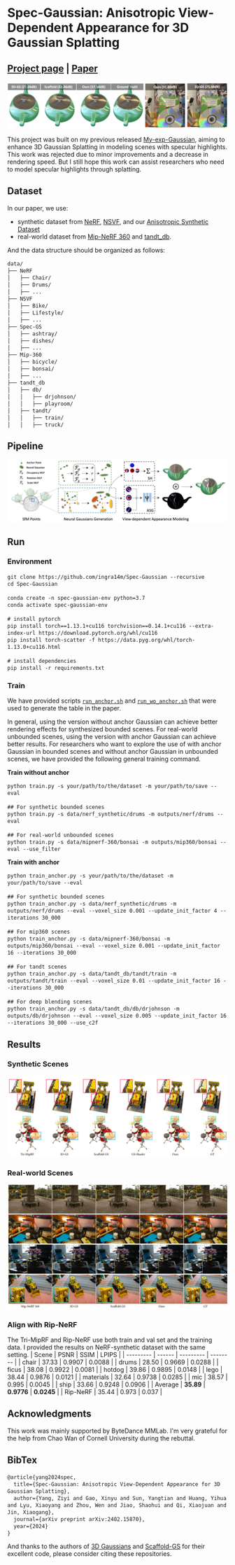 # Spec-Gaussian: Anisotropic View-Dependent Appearance for 3D Gaussian Splatting

## [Project page](https://ingra14m.github.io/Spec-Gaussian-website/) | [Paper](https://arxiv.org/abs/2402.15870)

![teaser](assets/teaser.png)

This project was built on my previous released [My-exp-Gaussian](https://github.com/ingra14m/My-exp-Gaussian), aiming to enhance 3D Gaussian Splatting in modeling scenes with specular highlights. This work was rejected due to minor improvements and a decrease in rendering speed. But I still hope this work can assist researchers who need to model specular highlights through splatting.

## Dataset

In our paper, we use:

- synthetic dataset from [NeRF](https://drive.google.com/drive/folders/128yBriW1IG_3NJ5Rp7APSTZsJqdJdfc1), [NSVF](https://dl.fbaipublicfiles.com/nsvf/dataset/Synthetic_NSVF.zip), and our [Anisotropic Synthetic Dataset]()
- real-world dataset from [Mip-NeRF 360](https://jonbarron.info/mipnerf360/) and [tandt_db](https://repo-sam.inria.fr/fungraph/3d-gaussian-splatting/datasets/input/tandt_db.zip).

And the data structure should be organized as follows:

```shell
data/
├── NeRF
│   ├── Chair/
│   ├── Drums/
│   ├── ...
├── NSVF
│   ├── Bike/
│   ├── Lifestyle/
│   ├── ...
├── Spec-GS
│   ├── ashtray/
│   ├── dishes/
│   ├── ...
├── Mip-360
│   ├── bicycle/
│   ├── bonsai/
│   ├── ...
├── tandt_db
│   ├── db/
│   │   ├── drjohnson/
│   │   ├── playroom/
│   ├── tandt/
│   │   ├── train/
│   │   ├── truck/
```



## Pipeline

![pipeline](assets/pipeline.png)



## Run

### Environment

```shell
git clone https://github.com/ingra14m/Spec-Gaussian --recursive
cd Spec-Gaussian

conda create -n spec-gaussian-env python=3.7
conda activate spec-gaussian-env

# install pytorch
pip install torch==1.13.1+cu116 torchvision==0.14.1+cu116 --extra-index-url https://download.pytorch.org/whl/cu116
pip install torch-scatter -f https://data.pyg.org/whl/torch-1.13.0+cu116.html

# install dependencies
pip install -r requirements.txt
```



### Train

We have provided scripts [`run_anchor.sh`](https://github.com/ingra14m/Spec-Gaussian/blob/main/run_anchor.sh) and [`run_wo_anchor.sh`](https://github.com/ingra14m/Spec-Gaussian/blob/main/run_wo_anchor.sh) that were used to generate the table in the paper. 

In general, using the version without anchor Gaussian can achieve better rendering effects for synthesized bounded scenes. For real-world unbounded scenes, using the version with anchor Gaussian can achieve better results. For researchers who want to explore the use of with anchor Gaussian in bounded scenes and without anchor Gaussian in unbounded scenes, we have provided the following general training command.

**Train without anchor**

```shell
python train.py -s your/path/to/the/dataset -m your/path/to/save --eval

## For synthetic bounded scenes
python train.py -s data/nerf_synthetic/drums -m outputs/nerf/drums --eval

## For real-world unbounded scenes
python train.py -s data/mipnerf-360/bonsai -m outputs/mip360/bonsai --eval --use_filter
```



**Train with anchor**

```shell
python train_anchor.py -s your/path/to/the/dataset -m your/path/to/save --eval

## For synthetic bounded scenes
python train_anchor.py -s data/nerf_synthetic/drums -m outputs/nerf/drums --eval --voxel_size 0.001 --update_init_factor 4 --iterations 30_000

## For mip360 scenes
python train_anchor.py -s data/mipnerf-360/bonsai -m outputs/mip360/bonsai --eval --voxel_size 0.001 --update_init_factor 16 --iterations 30_000

## For tandt scenes
python train_anchor.py -s data/tandt_db/tandt/train -m outputs/tandt/train --eval --voxel_size 0.01 --update_init_factor 16 --iterations 30_000

## For deep blending scenes
python train_anchor.py -s data/tandt_db/db/drjohnson -m outputs/db/drjohnson --eval --voxel_size 0.005 --update_init_factor 16 --iterations 30_000 --use_c2f
```



## Results

### Synthetic Scenes

![synthetic](assets/synthetic.png)



### Real-world Scenes

![real](assets/real.png)

### Align with Rip-NeRF
The Tri-MipRF and Rip-NeRF use both train and val set and the training data. I provided the results on NeRF-synthetic dataset with the same setting.
| Scene     | PSNR   | SSIM      | LPIPS    |
| --------- | ------ | --------- | -------- |
| chair     | 37.33  | 0.9907    | 0.0088   |
| drums     | 28.50  | 0.9669    | 0.0288   |
| ficus     | 38.08  | 0.9922    | 0.0081   |
| hotdog    | 39.86  | 0.9895    | 0.0148   |
| lego      | 38.44  | 0.9876    | 0.0121   |
| materials | 32.64  | 0.9738    | 0.0285   |
| mic       | 38.57  | 0.995     | 0.0045   |
| ship      | 33.66  | 0.9248    | 0.0906   |
| Average   | **35.89** | **0.9776** | **0.0245** |
| Rip-NeRF   | 35.44 | 0.973 | 0.037 |



## Acknowledgments

This work was mainly supported by ByteDance MMLab. I'm very grateful for the help from Chao Wan of Cornell University during the rebuttal.



## BibTex

```shell
@article{yang2024spec,
  title={Spec-Gaussian: Anisotropic View-Dependent Appearance for 3D Gaussian Splatting},
  author={Yang, Ziyi and Gao, Xinyu and Sun, Yangtian and Huang, Yihua and Lyu, Xiaoyang and Zhou, Wen and Jiao, Shaohui and Qi, Xiaojuan and Jin, Xiaogang},
  journal={arXiv preprint arXiv:2402.15870},
  year={2024}
}
```

And thanks to the authors of [3D Gaussians](https://repo-sam.inria.fr/fungraph/3d-gaussian-splatting/) and [Scaffold-GS](https://github.com/city-super/Scaffold-GS) for their excellent code, please consider citing these repositories.
